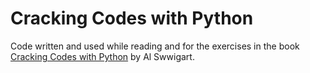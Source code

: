 # Cracking Codes with Python
Code written and used while reading and for the exercises in the book [Cracking Codes with Python](https://nostarch.com/crackingcodes) by Al Swwigart.

